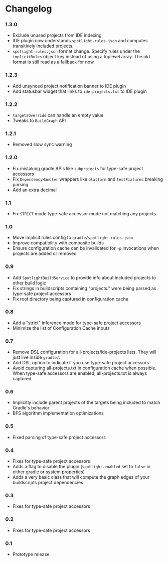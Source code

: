 # Changelog

### 1.3.0
* Exclude unused projects from IDE indexing
* IDE plugin now understands `spotlight-rules.json` and computes transitively included projects.
* `spotlight-rules.json` format change. Specify rules under the `implicitRules` object key instead of using a toplevel array. The old format is still read as a fallback for now.

### 1.2.3
* Add unsynced project notification banner to IDE plugin
* Add statusbar widget that links to `ide-projects.txt` to IDE plugin

### 1.2.2
* `targetsOverride` can handle an empty value
* Tweaks to `BuildGraph` API

### 1.2.1
* Removed slow sync warning

### 1.2.0
* Fix mistaking gradle APIs like `subprojects` for type-safe project accessors
* Fix `DependencyHandler` wrappers like `platform` and `testFixtures` breaking parsing
* Add an extra decimal

### 1.1
* Fix `STRICT` mode type-safe accessor mode not matching any projects

### 1.0
* Move implicit rules config to `gradle/spotlight-rules.json`
* Improve compatibility with composite builds
* Ensure configuration cache can be invalidated for `-p` invocations when projects are added or removed

### 0.9
* Add `SpotlightBuildService` to provide info about included projects to other build logic
* Fix strings in buildscripts containing "projects." were being parsed as type-safe project accessors
* Fix root directory being captured in configuration cache

### 0.8
* Add a "strict" inference mode for type-safe project accessors
* Minimize the list of Configuration Cache inputs

### 0.7
* Remove DSL configuration for all-projects/ide-projects lists. They will just live inside `gradle/`.
* Add DSL option to indicate if you use type-safe project accessors.
* Avoid capturing all-projects.txt in configuration cache when possible. When type-safe accessors are enabled, all-projects.txt is always captured.

### 0.6
* Implicitly include parent projects of the targets being included to match Gradle's behavior
* BFS algorithm implementation optimizations

### 0.5
* Fixed parsing of type-safe project accessors

### 0.4
* Fixes for type-safe project accessors
* Adds a flag to disable the plugin (`spotlight.enabled` set to `false` in either gradle or system properties)
* Adds a very basic class that will compute the graph edges of your buildscripts project dependencies

### 0.3
* Fixes for type-safe project accessors

### 0.2
* Fixes for type-safe project accessors

### 0.1
* Prototype release